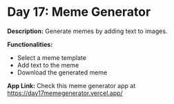 # Day 17: Meme Generator

**Description:** Generate memes by adding text to images.

**Functionalities:**

- Select a meme template
- Add text to the meme
- Download the generated meme

**App Link:** Check this meme generator app at https://day17memegenerator.vercel.app/
